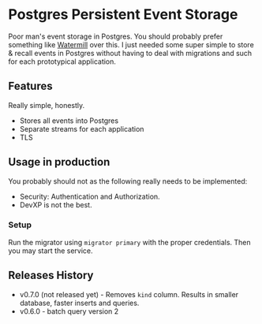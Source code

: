 # Postgres Persistent Event Storage
Poor man's event storage in Postgres.  You should probably prefer something like [Watermill](https://watermill.io/) over
this.  I just needed some super simple to store & recall events in Postgres without having to deal with migrations and
such for each prototypical application.

## Features
Really simple, honestly.
* Stores all events into Postgres
* Separate streams for each application
* TLS

## Usage in production
You probably should not as the following really needs to be implemented:
* Security: Authentication and Authorization. 
* DevXP is not the best.

### Setup
Run the migrator using `migrator primary` with the proper credentials.  Then you may start the service.

## Releases History
* v0.7.0 (not released yet) - Removes `kind` column.  Results in smaller database, faster inserts and queries.
* v0.6.0 - batch query version 2
